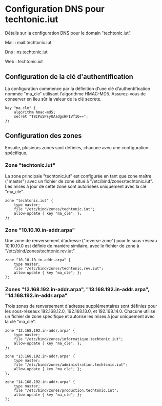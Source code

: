 # Configuration DNS pour techtonic.iut

Détails sur la configuration DNS pour le domain "techtonic.iut".

Mail : mail.techtonic.iut

Dns : ns.techtonic.iut

Web : techtonic.iut

## Configuration de la clé d'authentification

La configuration commence par la définition d'une clé d'authentification nommée "ma_cle" utilisant l'algorithme HMAC-MD5. Assurez-vous de conserver en lieu sûr la valeur de la clé secrète.

```bind
key "ma_cle" {
    algorithm hmac-md5;
    secret "T8IPu5PsyOAadgsHF1Vf1Q==";
};
```

## Configuration des zones

Ensuite, plusieurs zones sont définies, chacune avec une configuration spécifique.

### Zone "techtonic.iut"

La zone principale "techtonic.iut" est configurée en tant que zone maître ("master") avec un fichier de zone situé à "/etc/bind/zones/techtonic.iut". Les mises à jour de cette zone sont autorisées uniquement avec la clé "ma_cle".

```bind
zone "techtonic.iut" {
    type master;
    file "/etc/bind/zones/techtonic.iut";
    allow-update { key "ma_cle"; };
};
```

### Zone "10.10.10.in-addr.arpa"

Une zone de renversement d'adresse ("reverse zone") pour le sous-réseau 10.10.10.0 est définie de manière similaire, avec le fichier de zone à "/etc/bind/zones/techtonic.rev.iut".

```bind
zone "10.10.10.in-addr.arpa" {
    type master;
    file "/etc/bind/zones/techtonic.rev.iut";
    allow-update { key "ma_cle"; };
};
```

### Zones "12.168.192.in-addr.arpa", "13.168.192.in-addr.arpa", "14.168.192.in-addr.arpa"

Trois zones de renversement d'adresse supplémentaires sont définies pour les sous-réseaux 192.168.12.0, 192.168.13.0, et 192.168.14.0. Chacune utilise un fichier de zone spécifique et autorise les mises à jour uniquement avec la clé "ma_cle".

```bind
zone "12.168.192.in-addr.arpa" {
    type master;
    file "/etc/bind/zones/informatique.techtonic.iut";
    allow-update { key "ma_cle"; };
};

zone "13.168.192.in-addr.arpa" {
    type master;
    file "/etc/bind/zones/administration.techtonic.iut";
    allow-update { key "ma_cle"; };
};

zone "14.168.192.in-addr.arpa" {
    type master;
    file "/etc/bind/zones/production.techtonic.iut";
    allow-update { key "ma_cle"; };
};
```
